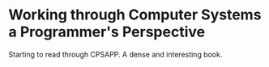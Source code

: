 # Working through Computer Systems a Programmer's Perspective

Starting to read through CPSAPP. A dense and interesting book.
